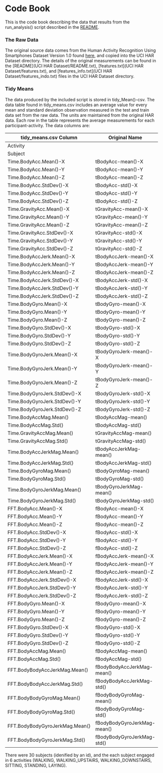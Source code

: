 # Code Book

This is the code book describing the data that results from the run_analysis() script described in the [README](README.md).  

### The Raw Data

The original source data comes from the Human Activity Recognition Using Smartphones Dataset Version 1.0 found [here](https://d396qusza40orc.cloudfront.net/getdata%2Fprojectfiles%2FUCI%20HAR%20Dataset.zip), and copied into the UCI HAR Dataset directory.  The details of the original measurements can be found in the [README](UCI HAR Dataset/README.txt), [features.txt](UCI HAR Dataset/features.txt), and [features_info.txt](UCI HAR Dataset/features_indo.txt) files in the UCI HAR Dataset directory.


### Tidy Means

The data produced by the included script is stored in tidy_Mean()-csv.  The data table found in tidy_means.csv includes an average value for every mean and standard deviation observation measured in the test and train data set from the raw data.  The units are maintained from the original HAR data.  Each row in the table represents the average measurements for each participant-activity.  The data columns are:

| tidy_means.csv Column          | Original Name               | type    |
| ------------------------------ | --------------------------- | ------- |
| Activity                       |                             | integer |
| Subject                        |                             | factor  |
| Time.BodyAcc.Mean()-X          | tBodyAcc-mean()-X           | numeric |
| Time.BodyAcc.Mean()-Y          | tBodyAcc-mean()-Y           | numeric |
| Time.BodyAcc.Mean()-Z          | tBodyAcc-mean()-Z           | numeric |
| Time.BodyAcc.StdDev()-X        | tBodyAcc-std()-X            | numeric |
| Time.BodyAcc.StdDev()-Y        | tBodyAcc-std()-Y            | numeric |
| Time.BodyAcc.StdDev()-Z        | tBodyAcc-std()-Z            | numeric |
| Time.GravityAcc.Mean()-X       | tGravityAcc-mean()-X        | numeric |
| Time.GravityAcc.Mean()-Y       | tGravityAcc-mean()-Y        | numeric |
| Time.GravityAcc.Mean()-Z       | tGravityAcc-mean()-Z        | numeric |
| Time.GravityAcc.StdDev()-X     | tGravityAcc-std()-X         | numeric |
| Time.GravityAcc.StdDev()-Y     | tGravityAcc-std()-Y         | numeric |
| Time.GravityAcc.StdDev()-Z     | tGravityAcc-std()-Z         | numeric |
| Time.BodyAccJerk.Mean()-X      | tBodyAccJerk-mean()-X       | numeric |
| Time.BodyAccJerk.Mean()-Y      | tBodyAccJerk-mean()-Y       | numeric |
| Time.BodyAccJerk.Mean()-Z      | tBodyAccJerk-mean()-Z       | numeric |
| Time.BodyAccJerk.StdDev()-X    | tBodyAccJerk-std()-X        | numeric |
| Time.BodyAccJerk.StdDev()-Y    | tBodyAccJerk-std()-Y        | numeric |
| Time.BodyAccJerk.StdDev()-Z    | tBodyAccJerk-std()-Z        | numeric |
| Time.BodyGyro.Mean()-X         | tBodyGyro-mean()-X          | numeric |
| Time.BodyGyro.Mean()-Y         | tBodyGyro-mean()-Y          | numeric |
| Time.BodyGyro.Mean()-Z         | tBodyGyro-mean()-Z          | numeric |
| Time.BodyGyro.StdDev()-X       | tBodyGyro-std()-X           | numeric |
| Time.BodyGyro.StdDev()-Y       | tBodyGyro-std()-Y           | numeric |
| Time.BodyGyro.StdDev()-Z       | tBodyGyro-std()-Z           | numeric |
| Time.BodyGyroJerk.Mean()-X     | tBodyGyroJerk-mean()-X      | numeric |
| Time.BodyGyroJerk.Mean()-Y     | tBodyGyroJerk-mean()-Y      | numeric |
| Time.BodyGyroJerk.Mean()-Z     | tBodyGyroJerk-mean()-Z      | numeric |
| Time.BodyGyroJerk.StdDev()-X   | tBodyGyroJerk-std()-X       | numeric |
| Time.BodyGyroJerk.StdDev()-Y   | tBodyGyroJerk-std()-Y       | numeric |
| Time.BodyGyroJerk.StdDev()-Z   | tBodyGyroJerk-std()-Z       | numeric |
| Time.BodyAccMag.Mean()         | tBodyAccMag-mean()          | numeric |
| Time.BodyAccMag.Std()          | tBodyAccMag-std()           | numeric |
| Time.GravityAccMag.Mean()      | tGravityAccMag-mean()       | numeric |
| Time.GravityAccMag.Std()       | tGravityAccMag-std()        | numeric |
| Time.BodyAccJerkMag.Mean()     | tBodyAccJerkMag-mean()      | numeric |
| Time.BodyAccJerkMag.Std()      | tBodyAccJerkMag-std()       | numeric |
| Time.BodyGyroMag.Mean()        | tBodyGyroMag-mean()         | numeric |
| Time.BodyGyroMag.Std()         | tBodyGyroMag-std()          | numeric |
| Time.BodyGyroJerkMag.Mean()    | tBodyGyroJerkMag-mean()     | numeric |
| Time.BodyGyroJerkMag.Std()     | tBodyGyroJerkMag-std()      | numeric |
| FFT.BodyAcc.Mean()-X           | fBodyAcc-mean()-X           | numeric |
| FFT.BodyAcc.Mean()-Y           | fBodyAcc-mean()-Y           | numeric |
| FFT.BodyAcc.Mean()-Z           | fBodyAcc-mean()-Z           | numeric |
| FFT.BodyAcc.StdDev()-X         | fBodyAcc-std()-X            | numeric |
| FFT.BodyAcc.StdDev()-Y         | fBodyAcc-std()-Y            | numeric |
| FFT.BodyAcc.StdDev()-Z         | fBodyAcc-std()-Z            | numeric |
| FFT.BodyAccJerk.Mean()-X       | fBodyAccJerk-mean()-X       | numeric |
| FFT.BodyAccJerk.Mean()-Y       | fBodyAccJerk-mean()-Y       | numeric |
| FFT.BodyAccJerk.Mean()-Z       | fBodyAccJerk-mean()-Z       | numeric |
| FFT.BodyAccJerk.StdDev()-X     | fBodyAccJerk-std()-X        | numeric |
| FFT.BodyAccJerk.StdDev()-Y     | fBodyAccJerk-std()-Y        | numeric |
| FFT.BodyAccJerk.StdDev()-Z     | fBodyAccJerk-std()-Z        | numeric |
| FFT.BodyGyro.Mean()-X          | fBodyGyro-mean()-X          | numeric |
| FFT.BodyGyro.Mean()-Y          | fBodyGyro-mean()-Y          | numeric |
| FFT.BodyGyro.Mean()-Z          | fBodyGyro-mean()-Z          | numeric |
| FFT.BodyGyro.StdDev()-X        | fBodyGyro-std()-X           | numeric |
| FFT.BodyGyro.StdDev()-Y        | fBodyGyro-std()-Y           | numeric |
| FFT.BodyGyro.StdDev()-Z        | fBodyGyro-std()-Z           | numeric |
| FFT.BodyAccMag.Mean()          | fBodyAccMag-mean()          | numeric |
| FFT.BodyAccMag.Std()           | fBodyAccMag-std()           | numeric |
| FFT.BodyBodyAccJerkMag.Mean()  | fBodyBodyAccJerkMag-mean()  | numeric |
| FFT.BodyBodyAccJerkMag.Std()   | fBodyBodyAccJerkMag-std()   | numeric |
| FFT.BodyBodyGyroMag.Mean()     | fBodyBodyGyroMag-mean()     | numeric |
| FFT.BodyBodyGyroMag.Std()      | fBodyBodyGyroMag-std()      | numeric |
| FFT.BodyBodyGyroJerkMag.Mean() | fBodyBodyGyroJerkMag-mean() | numeric |
| FFT.BodyBodyGyroJerkMag.Std()  | fBodyBodyGyroJerkMag-std()  | numeric |

There were 30 subjects (idenified by an id), and the each subject engaged in 6 activities (WALKING, WALKING_UPSTAIRS, WALKING_DOWNSTAIRS, SITTING, STANDING, LAYING).  